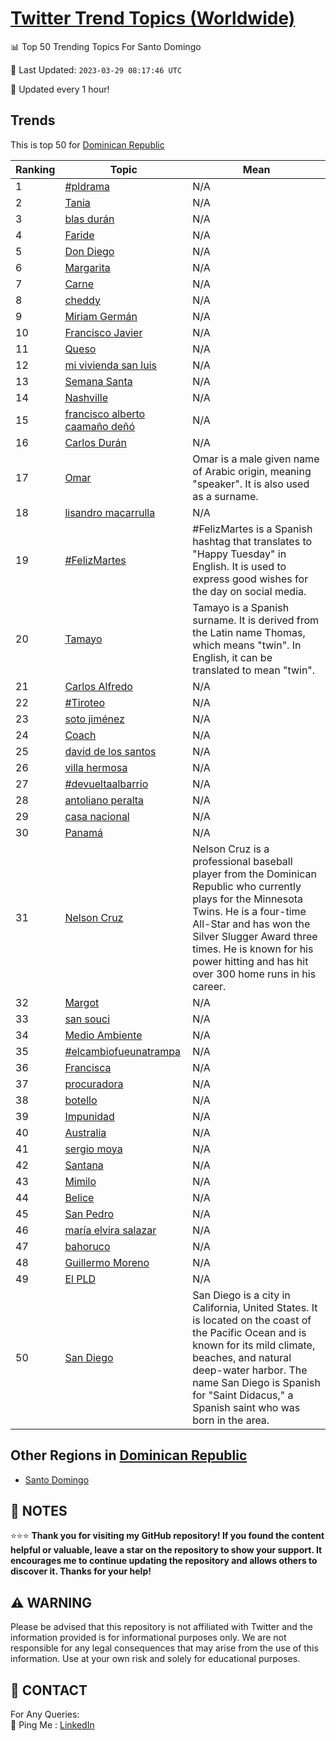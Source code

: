 [Twitter Trend Topics (Worldwide)](https://github.com/ErcinDedeoglu/Twitter-Trend-Topics)
==========


📊 Top 50 Trending Topics For Santo Domingo

📆 Last Updated: `2023-03-29 08:17:46 UTC`

🔧 Updated every 1 hour!


## Trends

This is top 50 for [Dominican Republic](</Dominican Republic>)

| Ranking | Topic | Mean |
| ------- | ------------ | ------------ |
| 1 | [#pldrama](http://twitter.com/search?q=%23pldrama) | N/A |
| 2 | [Tania](http://twitter.com/search?q=Tania) | N/A |
| 3 | [blas durán](http://twitter.com/search?q=blas+dur%c3%a1n) | N/A |
| 4 | [Faride](http://twitter.com/search?q=Faride) | N/A |
| 5 | [Don Diego](http://twitter.com/search?q=Don+Diego) | N/A |
| 6 | [Margarita](http://twitter.com/search?q=Margarita) | N/A |
| 7 | [Carne](http://twitter.com/search?q=Carne) | N/A |
| 8 | [cheddy](http://twitter.com/search?q=cheddy) | N/A |
| 9 | [Miriam Germán](http://twitter.com/search?q=Miriam+Germ%c3%a1n) | N/A |
| 10 | [Francisco Javier](http://twitter.com/search?q=Francisco+Javier) | N/A |
| 11 | [Queso](http://twitter.com/search?q=Queso) | N/A |
| 12 | [mi vivienda san luis](http://twitter.com/search?q=mi+vivienda+san+luis) | N/A |
| 13 | [Semana Santa](http://twitter.com/search?q=Semana+Santa) | N/A |
| 14 | [Nashville](http://twitter.com/search?q=Nashville) | N/A |
| 15 | [francisco alberto caamaño deñó](http://twitter.com/search?q=francisco+alberto+caama%c3%b1o+de%c3%b1%c3%b3) | N/A |
| 16 | [Carlos Durán](http://twitter.com/search?q=Carlos+Dur%c3%a1n) | N/A |
| 17 | [Omar](http://twitter.com/search?q=Omar) | Omar is a male given name of Arabic origin, meaning "speaker". It is also used as a surname. |
| 18 | [lisandro macarrulla](http://twitter.com/search?q=lisandro+macarrulla) | N/A |
| 19 | [#FelizMartes](http://twitter.com/search?q=%23FelizMartes) | #FelizMartes is a Spanish hashtag that translates to "Happy Tuesday" in English. It is used to express good wishes for the day on social media. |
| 20 | [Tamayo](http://twitter.com/search?q=Tamayo) | Tamayo is a Spanish surname. It is derived from the Latin name Thomas, which means "twin". In English, it can be translated to mean "twin". |
| 21 | [Carlos Alfredo](http://twitter.com/search?q=Carlos+Alfredo) | N/A |
| 22 | [#Tiroteo](http://twitter.com/search?q=%23Tiroteo) | N/A |
| 23 | [soto jiménez](http://twitter.com/search?q=soto+jim%c3%a9nez) | N/A |
| 24 | [Coach](http://twitter.com/search?q=Coach) | N/A |
| 25 | [david de los santos](http://twitter.com/search?q=david+de+los+santos) | N/A |
| 26 | [villa hermosa](http://twitter.com/search?q=villa+hermosa) | N/A |
| 27 | [#devueltaalbarrio](http://twitter.com/search?q=%23devueltaalbarrio) | N/A |
| 28 | [antoliano peralta](http://twitter.com/search?q=antoliano+peralta) | N/A |
| 29 | [casa nacional](http://twitter.com/search?q=casa+nacional) | N/A |
| 30 | [Panamá](http://twitter.com/search?q=Panam%c3%a1) | N/A |
| 31 | [Nelson Cruz](http://twitter.com/search?q=Nelson+Cruz) | Nelson Cruz is a professional baseball player from the Dominican Republic who currently plays for the Minnesota Twins. He is a four-time All-Star and has won the Silver Slugger Award three times. He is known for his power hitting and has hit over 300 home runs in his career. |
| 32 | [Margot](http://twitter.com/search?q=Margot) | N/A |
| 33 | [san souci](http://twitter.com/search?q=san+souci) | N/A |
| 34 | [Medio Ambiente](http://twitter.com/search?q=Medio+Ambiente) | N/A |
| 35 | [#elcambiofueunatrampa](http://twitter.com/search?q=%23elcambiofueunatrampa) | N/A |
| 36 | [Francisca](http://twitter.com/search?q=Francisca) | N/A |
| 37 | [procuradora](http://twitter.com/search?q=procuradora) | N/A |
| 38 | [botello](http://twitter.com/search?q=botello) | N/A |
| 39 | [Impunidad](http://twitter.com/search?q=Impunidad) | N/A |
| 40 | [Australia](http://twitter.com/search?q=Australia) | N/A |
| 41 | [sergio moya](http://twitter.com/search?q=sergio+moya) | N/A |
| 42 | [Santana](http://twitter.com/search?q=Santana) | N/A |
| 43 | [Mimilo](http://twitter.com/search?q=Mimilo) | N/A |
| 44 | [Belice](http://twitter.com/search?q=Belice) | N/A |
| 45 | [San Pedro](http://twitter.com/search?q=San+Pedro) | N/A |
| 46 | [maría elvira salazar](http://twitter.com/search?q=mar%c3%ada+elvira+salazar) | N/A |
| 47 | [bahoruco](http://twitter.com/search?q=bahoruco) | N/A |
| 48 | [Guillermo Moreno](http://twitter.com/search?q=Guillermo+Moreno) | N/A |
| 49 | [El PLD](http://twitter.com/search?q=El+PLD) | N/A |
| 50 | [San Diego](http://twitter.com/search?q=San+Diego) | San Diego is a city in California, United States. It is located on the coast of the Pacific Ocean and is known for its mild climate, beaches, and natural deep-water harbor. The name San Diego is Spanish for "Saint Didacus," a Spanish saint who was born in the area. |



## Other Regions in [Dominican Republic](</Dominican Republic>)

* [Santo Domingo](</Dominican Republic/Santo Domingo.md>)



## 📝 NOTES

⭐⭐⭐ **Thank you for visiting my GitHub repository! If you found the content helpful or valuable, leave a star on the repository to show your support. It encourages me to continue updating the repository and allows others to discover it. Thanks for your help!**


## ⚠️ WARNING

Please be advised that this repository is not affiliated with Twitter and the information provided is for informational purposes only. We are not responsible for any legal consequences that may arise from the use of this information. Use at your own risk and solely for educational purposes.


## 📨 CONTACT

 For Any Queries:  
            🏓 Ping Me : [LinkedIn](https://www.linkedin.com/in/ercindedeoglu/)
